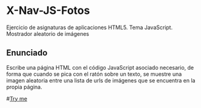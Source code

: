 # X-Nav-JS-Fotos
Ejercicio de asignaturas de aplicaciones HTML5. Tema JavaScript. Mostrador aleatorio de imágenes

## Enunciado

Escribe una página HTML con el código JavaScript asociado necesario, de forma que cuando se pica con el ratón sobre un texto, se muestre una imagen aleatoria entre una lista de urls de imágenes que se encuentra en la propia página.

#[Try me](https://arturo-rb.github.io/X-Nav-JS-Fotos/)

